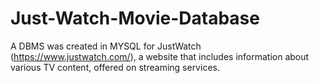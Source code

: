 # Just-Watch-Movie-Database
A DBMS was created in MYSQL for JustWatch (https://www.justwatch.com/), a website that includes information about various TV content, offered on streaming services.
